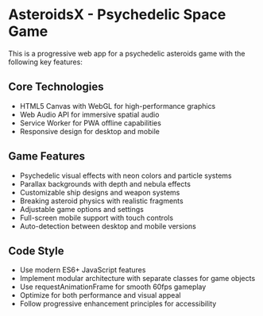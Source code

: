 <!-- Use this file to provide workspace-specific custom instructions to Copilot. For more details, visit https://code.visualstudio.com/docs/copilot/copilot-customization#_use-a-githubcopilotinstructionsmd-file -->

# AsteroidsX - Psychedelic Space Game

This is a progressive web app for a psychedelic asteroids game with the following key features:

## Core Technologies
- HTML5 Canvas with WebGL for high-performance graphics
- Web Audio API for immersive spatial audio
- Service Worker for PWA offline capabilities
- Responsive design for desktop and mobile

## Game Features
- Psychedelic visual effects with neon colors and particle systems
- Parallax backgrounds with depth and nebula effects
- Customizable ship designs and weapon systems
- Breaking asteroid physics with realistic fragments
- Adjustable game options and settings
- Full-screen mobile support with touch controls
- Auto-detection between desktop and mobile versions

## Code Style
- Use modern ES6+ JavaScript features
- Implement modular architecture with separate classes for game objects
- Use requestAnimationFrame for smooth 60fps gameplay
- Optimize for both performance and visual appeal
- Follow progressive enhancement principles for accessibility
